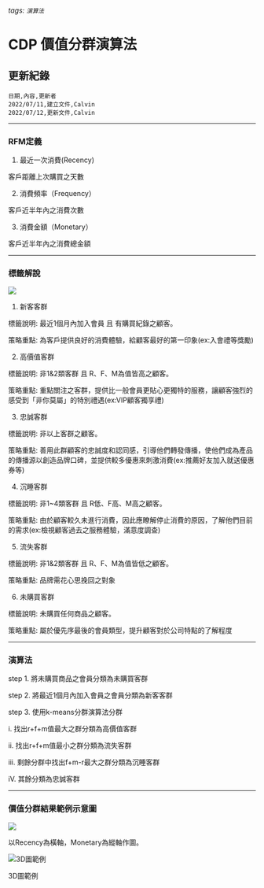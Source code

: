 ###### tags: `演算法`
# CDP 價值分群演算法

## 更新紀錄
```csvpreview {header="true"}
日期,內容,更新者
2022/07/11,建立文件,Calvin
2022/07/12,更新文件,Calvin
```
--------
### RFM定義
1. 最近一次消費(Recency)

客戶距離上次購買之天數

2. 消費頻率（Frequency）

客戶近半年內之消費次數

3. 消費金額（Monetary）

客戶近半年內之消費總金額


--------

### 標籤解說
![](https://i.imgur.com/08sMkDO.png)


1. 新客客群

標籤說明: 最近1個月內加入會員 且 有購買紀錄之顧客。

策略重點: 為客戶提供良好的消費體驗，給顧客最好的第一印象(ex:入會禮等獎勵)

2. 高價值客群

標籤說明: 非1&2類客群 且 R、F、M為值皆高之顧客。

策略重點: 重點關注之客群，提供比一般會員更貼心更獨特的服務，讓顧客強烈的感受到「非你莫屬」的特別禮遇(ex:VIP顧客獨享禮)

3. 忠誠客群

標籤說明: 非以上客群之顧客。

策略重點: 善用此群顧客的忠誠度和認同感，引導他們轉發傳播，使他們成為產品的傳播源以創造品牌口碑，並提供較多優惠來刺激消費(ex:推薦好友加入就送優惠券等)

4. 沉睡客群

標籤說明: 非1~4類客群 且 R低、F高、M高之顧客。

策略重點: 由於顧客較久未進行消費，因此應瞭解停止消費的原因，了解他們目前的需求(ex:檢視顧客過去之服務體驗，滿意度調查)

5. 流失客群

標籤說明: 非1&2類客群 且 R、F、M為值皆低之顧客。

策略重點: 品牌需花心思挽回之對象

6. 未購買客群

標籤說明: 未購買任何商品之顧客。

策略重點: 屬於優先序最後的會員類型，提升顧客對於公司特點的了解程度

---------
### 演算法
step 1. 將未購買商品之會員分類為未購買客群

step 2. 將最近1個月內加入會員之會員分類為新客客群

step 3. 使用k-means分群演算法分群

i. 找出r+f+m值最大之群分類為高價值客群

ii. 找出r+f+m值最小之群分類為流失客群

iii. 剩餘分群中找出f+m-r最大之群分類為沉睡客群

iV. 其餘分類為忠誠客群


---------

### 價值分群結果範例示意圖
![](https://i.imgur.com/QLIW2D2.png)

以Recency為橫軸，Monetary為縱軸作圖。

![3D圖範例](https://github.com/ilove2am31/DADSDE/assets/18157153/9765f470-9418-416e-95c8-2b2ef9e65354)

3D圖範例
